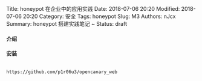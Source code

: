 Title: honeypot 在企业中的应用实践
Date: 2018-07-06 20:20
Modified: 2018-07-06 20:20
Category: 安全
Tags: honeypot
Slug: M3
Authors: nJcx
Summary: honeypot 搭建实践笔记 ~
Status: draft

#### 介绍

#### 安装

```bash

https://github.com/p1r06u3/opencanary_web

```


